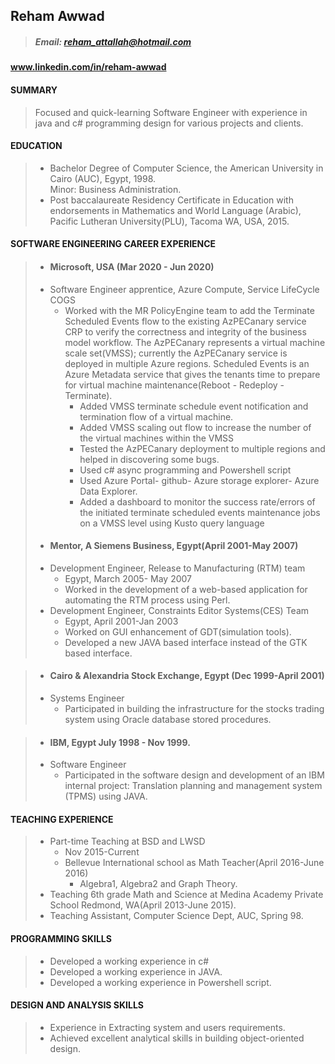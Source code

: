 ## Reham Awwad
 
> ##### Email: reham_attallah@hotmail.com 
#### www.linkedin.com/in/reham-awwad
#### SUMMARY
>   Focused and quick-learning Software Engineer with experience in java and c#  programming design for various projects and clients.
#### EDUCATION  
> * Bachelor Degree of Computer Science, the American University in Cairo (AUC), Egypt, 1998.  
> Minor: Business Administration.  
> * Post baccalaureate Residency Certificate in Education with endorsements in Mathematics and World Language (Arabic), Pacific Lutheran 
> University(PLU), Tacoma WA, USA, 2015. 
#### SOFTWARE ENGINEERING CAREER EXPERIENCE 
> * #### Microsoft, USA (Mar 2020 - Jun 2020)
  >  * Software Engineer apprentice, Azure Compute, Service LifeCycle COGS
  >    * Worked with the MR PolicyEngine team to add the Terminate Scheduled Events flow to the existing AzPECanary service
  >      CRP to verify the correctness and integrity of the business model workflow. The AzPECanary represents a virtual
  >      machine scale set(VMSS); currently the AzPECanary service is deployed in multiple Azure regions. Scheduled Events is 
  >      an Azure Metadata service that gives the tenants time to prepare for 
  >       virtual machine maintenance(Reboot - Redeploy - Terminate).
  >       * Added VMSS terminate schedule event notification and termination flow of a virtual machine. 
  >       * Added VMSS scaling out flow to increase the number of the virtual machines within
  >         the VMSS
  >       * Tested the AzPECanary deployment to multiple regions and helped in discovering some bugs.
  >       * Used c# async programming and Powershell script
  >       * Used Azure Portal- github- Azure storage explorer- Azure Data Explorer.  
  >       * Added a dashboard to monitor the success rate/errors of the initiated terminate scheduled events maintenance jobs 
  >         on a VMSS level using Kusto query language 
> * #### Mentor, A Siemens Business, Egypt(April 2001-May 2007)
  > * Development Engineer, Release to Manufacturing (RTM) team  
  >   * Egypt, March 2005- May 2007 
  >   * Worked in the development of a web-based application for automating the RTM process using Perl.   
  > * Development Engineer, Constraints Editor Systems(CES) Team  
  >   * Egypt, April 2001-Jan 2003 
  >   * Worked on GUI enhancement of GDT(simulation tools). 
  >   * Developed a new JAVA based interface instead of the GTK based interface. 

> * #### Cairo & Alexandria Stock Exchange, Egypt (Dec 1999-April 2001)
  > * Systems Engineer  
  >   * Participated in building the infrastructure for the stocks trading system using Oracle database stored procedures. 

> * #### IBM, Egypt July 1998 - Nov 1999.
  > * Software Engineer  
  >   * Participated in the software design and development of an IBM internal project: Translation planning and management system (TPMS) using JAVA.  
#### TEACHING EXPERIENCE 
> * Part-time Teaching at BSD and LWSD  
>   * Nov 2015-Current  
>   * Bellevue International school as Math Teacher(April 2016-June 2016)
>     * Algebra1, Algebra2 and Graph Theory.
> * Teaching 6th grade Math and Science at Medina Academy Private School Redmond, WA(April 2013-June 2015). 
> * Teaching Assistant, Computer Science Dept, AUC, Spring 98.  

#### PROGRAMMING SKILLS 
> * Developed a working experience in c# 
> * Developed a working experience in JAVA. 
> * Developed a working experience in Powershell script.    
#### DESIGN AND ANALYSIS SKILLS  
> * Experience in Extracting system and users requirements.    
> * Achieved excellent analytical skills in building object-oriented design.  
